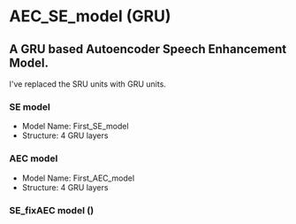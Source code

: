 # AEC_SE_model (GRU)

## A GRU based Autoencoder Speech Enhancement Model.

I've replaced the SRU units with GRU units. 

### SE model
* Model Name: First_SE_model
* Structure: 4 GRU layers

### AEC model

* Model Name: First_AEC_model
* Structure: 4 GRU layers

### SE_fixAEC model ()
